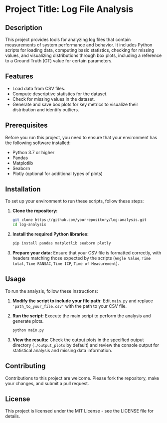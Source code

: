 
# Project Title: Log File Analysis

## Description
This project provides tools for analyzing log files that contain measurements of system performance and behavior. It includes Python scripts for loading data, computing basic statistics, checking for missing values, and visualizing distributions through box plots, including a reference to a Ground Truth (GT) value for certain parameters.

## Features
- Load data from CSV files.
- Compute descriptive statistics for the dataset.
- Check for missing values in the dataset.
- Generate and save box plots for key metrics to visualize their distribution and identify outliers.

## Prerequisites
Before you run this project, you need to ensure that your environment has the following software installed:
- Python 3.7 or higher
- Pandas
- Matplotlib
- Seaborn
- Plotly (optional for additional types of plots)

## Installation
To set up your environment to run these scripts, follow these steps:

1. **Clone the repository:**
   ```bash
   git clone https://github.com/yourrepository/log-analysis.git
   cd log-analysis
   ```

2. **Install the required Python libraries:**
   ```bash
   pip install pandas matplotlib seaborn plotly
   ```

3. **Prepare your data:**
   Ensure that your CSV file is formatted correctly, with headers matching those expected by the scripts (`Angle Value`, `Time total`, `Time RANSAC`, `Time ICP`, `Time of Measurement`).

## Usage
To run the analysis, follow these instructions:

1. **Modify the script to include your file path:**
   Edit `main.py` and replace `'path_to_your_file.csv'` with the path to your CSV file.

2. **Run the script:**
   Execute the main script to perform the analysis and generate plots.
   ```bash
   python main.py
   ```

3. **View the results:**
   Check the output plots in the specified output directory (`./output_plots` by default) and review the console output for statistical analysis and missing data information.

## Contributing
Contributions to this project are welcome. Please fork the repository, make your changes, and submit a pull request.

## License
This project is licensed under the MIT License - see the LICENSE file for details.
